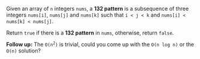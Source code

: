 Given an array of `n` integers `nums`, a **132 pattern** is a subsequence of three integers `nums[i]`, `nums[j]` and `nums[k]` such that `i < j < k` and `nums[i] < nums[k] < nums[j]`.

Return `true` if there is a **132 pattern** in `nums`, otherwise, return `false`.

**Follow up:** The <code>O(n<sup>2</sup>)</code> is trivial, could you come up with the `O(n log n)` or the `O(n)` solution?